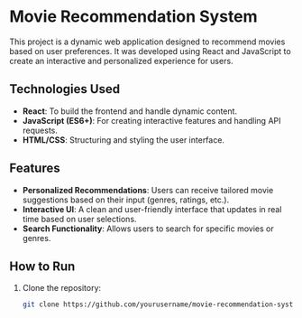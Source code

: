 # Movie Recommendation System

This project is a dynamic web application designed to recommend movies based on user preferences. It was developed using React and JavaScript to create an interactive and personalized experience for users.

## Technologies Used
- **React**: To build the frontend and handle dynamic content.
- **JavaScript (ES6+)**: For creating interactive features and handling API requests.
- **HTML/CSS**: Structuring and styling the user interface.
  
## Features
- **Personalized Recommendations**: Users can receive tailored movie suggestions based on their input (genres, ratings, etc.).
- **Interactive UI**: A clean and user-friendly interface that updates in real time based on user selections.
- **Search Functionality**: Allows users to search for specific movies or genres.

## How to Run
1. Clone the repository:
   ```bash
   git clone https://github.com/yourusername/movie-recommendation-system.git
